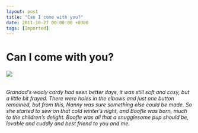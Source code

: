 ```yaml
---
layout: post
title: "Can I come with you?"
date: 2011-10-27 00:00:00 +0300
tags: [Imported]
---
```

# Can I come with you?

###### <span class="messageBody translationEligibleUserMessage">![](http://media.tumblr.com/tumblr_ltqlx57G3E1qfp23s.jpg)</span>

###### <span class="messageBody translationEligibleUserMessage">Grandad’s wooly cardy had seen better days, it was still soft and cosy, but a little bit frayed. There were holes in the elbows and just one button remained, but from this, Nanny was sure something else could be made. So she started to sew on that cold winter’s night, and Boofle was born, much to the children’s delight. Boofle was all that a snugglesome pup should be, lovable and cuddly and best friend to you and me.</span>